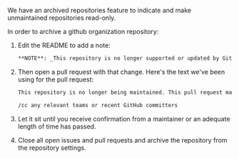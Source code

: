 We have an archived repositories feature to indicate and make unmaintained repositories read-only.

In order to archive a github organization repository:

1. Edit the README to add a note:

   ```md
   **NOTE**: _This repository is no longer supported or updated by GitHub. If you wish to continue to develop this code yourself, we recommend you fork it._</code>
   ```

2. Then open a pull request with that change. Here's the text we've been using for the pull request:

   ```md
   This repository is no longer being maintained. This pull request makes it explicit in the `README.md`. Let me know if you have any reservations, otherwise I'm going to archive this repository.

   /cc any relevant teams or recent GitHub committers
   ```

3. Let it sit until you receive confirmation from a maintainer or an adequate length of time has passed.

4. Close all open issues and pull requests and archive the repository from the repository settings.
